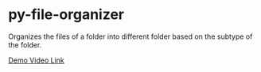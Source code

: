 # py-file-organizer
Organizes the files of a folder into different folder based on the subtype of the folder.

[Demo Video Link ](https://www.google.com)
